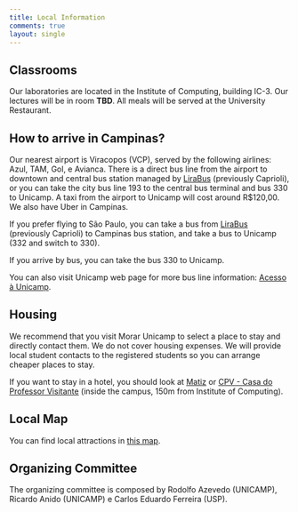 ```yaml
---
title: Local Information
comments: true
layout: single
---
```

## Classrooms

Our laboratories are located in the Institute of Computing, building IC-3. Our lectures will be in room **TBD**. All meals will be served at the University Restaurant.

## How to arrive in Campinas?

Our nearest airport is Viracopos (VCP), served by the following airlines: Azul, TAM, Gol, e Avianca. There is a direct bus line from the airport to downtown and central bus station managed by [LiraBus](http://www.lirabus.com.br) (previously Caprioli), or you can take the city bus line 193 to the central bus terminal and bus 330 to Unicamp. A taxi from the airport to Unicamp will cost around R$120,00. We also have Uber in Campinas.

If you prefer flying to São Paulo, you can take a bus from [LiraBus](http://www.lirabus.com.br) (previously Caprioli) to Campinas bus station, and take a bus to Unicamp (332 and switch to 330).

If you arrive by bus, you can take the bus 330 to Unicamp.

You can also visit Unicamp web page for more bus line information: [Acesso à Unicamp](http://www.unicamp.br/unicamp/a-unicamp/servicos/acesso-a-unicamp).

## Housing

We recommend that you visit Morar Unicamp to select a place to stay and directly contact them. We do not cover housing expenses. We will provide local student contacts to the registered students so you can arrange cheaper places to stay.

If you want to stay in a hotel, you should look at [Matiz](http://hotelariabrasil.com.br/hoteis/matiz/hotel-matiz-barao-geraldo) or [CPV - Casa do Professor Visitante](http://www.funcamp.unicamp.br/cpv/) (inside the campus, 150m from Institute of Computing).

## Local Map

You can find local attractions in [this map](http://maps.google.com.br/maps/ms?msid=217491900275857097364.00045108d27faf925af21&msa=0&ll=-22.824754,-47.077843&spn=0.006823,0.009602).

## Organizing Committee

The organizing committee is composed by Rodolfo Azevedo (UNICAMP), Ricardo Anido (UNICAMP) e Carlos Eduardo Ferreira (USP).
